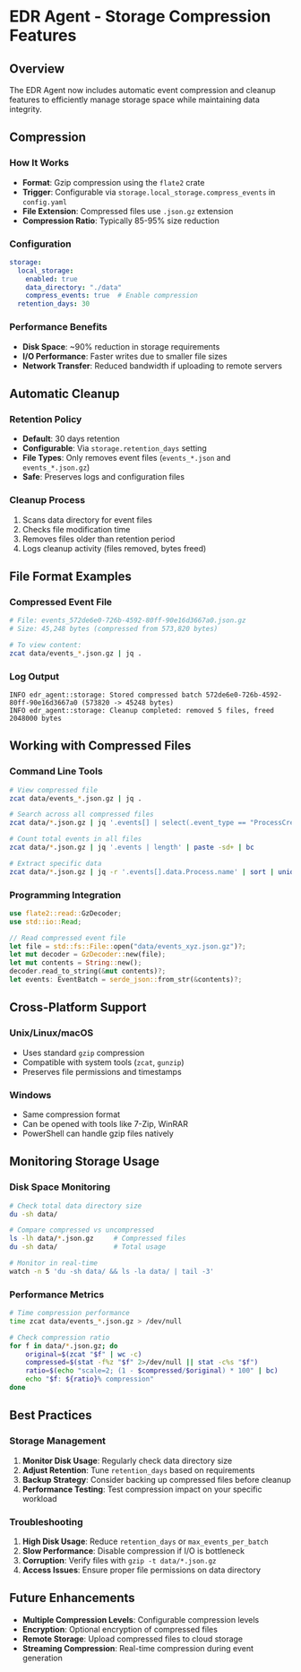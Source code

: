 # EDR Agent - Storage Compression Features

## Overview

The EDR Agent now includes automatic event compression and cleanup features to efficiently manage storage space while maintaining data integrity.

## Compression

### How It Works
- **Format**: Gzip compression using the `flate2` crate
- **Trigger**: Configurable via `storage.local_storage.compress_events` in `config.yaml`
- **File Extension**: Compressed files use `.json.gz` extension
- **Compression Ratio**: Typically 85-95% size reduction

### Configuration
```yaml
storage:
  local_storage:
    enabled: true
    data_directory: "./data"
    compress_events: true  # Enable compression
  retention_days: 30
```

### Performance Benefits
- **Disk Space**: ~90% reduction in storage requirements
- **I/O Performance**: Faster writes due to smaller file sizes
- **Network Transfer**: Reduced bandwidth if uploading to remote servers

## Automatic Cleanup

### Retention Policy
- **Default**: 30 days retention
- **Configurable**: Via `storage.retention_days` setting
- **File Types**: Only removes event files (`events_*.json` and `events_*.json.gz`)
- **Safe**: Preserves logs and configuration files

### Cleanup Process
1. Scans data directory for event files
2. Checks file modification time
3. Removes files older than retention period
4. Logs cleanup activity (files removed, bytes freed)

## File Format Examples

### Compressed Event File
```bash
# File: events_572de6e0-726b-4592-80ff-90e16d3667a0.json.gz
# Size: 45,248 bytes (compressed from 573,820 bytes)

# To view content:
zcat data/events_*.json.gz | jq .
```

### Log Output
```
INFO edr_agent::storage: Stored compressed batch 572de6e0-726b-4592-80ff-90e16d3667a0 (573820 -> 45248 bytes)
INFO edr_agent::storage: Cleanup completed: removed 5 files, freed 2048000 bytes
```

## Working with Compressed Files

### Command Line Tools
```bash
# View compressed file
zcat data/events_*.json.gz | jq .

# Search across all compressed files
zcat data/*.json.gz | jq '.events[] | select(.event_type == "ProcessCreated")'

# Count total events in all files
zcat data/*.json.gz | jq '.events | length' | paste -sd+ | bc

# Extract specific data
zcat data/*.json.gz | jq -r '.events[].data.Process.name' | sort | uniq
```

### Programming Integration
```rust
use flate2::read::GzDecoder;
use std::io::Read;

// Read compressed event file
let file = std::fs::File::open("data/events_xyz.json.gz")?;
let mut decoder = GzDecoder::new(file);
let mut contents = String::new();
decoder.read_to_string(&mut contents)?;
let events: EventBatch = serde_json::from_str(&contents)?;
```

## Cross-Platform Support

### Unix/Linux/macOS
- Uses standard `gzip` compression
- Compatible with system tools (`zcat`, `gunzip`)
- Preserves file permissions and timestamps

### Windows
- Same compression format
- Can be opened with tools like 7-Zip, WinRAR
- PowerShell can handle gzip files natively

## Monitoring Storage Usage

### Disk Space Monitoring
```bash
# Check total data directory size
du -sh data/

# Compare compressed vs uncompressed
ls -lh data/*.json.gz     # Compressed files
du -sh data/              # Total usage

# Monitor in real-time
watch -n 5 'du -sh data/ && ls -la data/ | tail -3'
```

### Performance Metrics
```bash
# Time compression performance
time zcat data/events_*.json.gz > /dev/null

# Check compression ratio
for f in data/*.json.gz; do
    original=$(zcat "$f" | wc -c)
    compressed=$(stat -f%z "$f" 2>/dev/null || stat -c%s "$f")
    ratio=$(echo "scale=2; (1 - $compressed/$original) * 100" | bc)
    echo "$f: ${ratio}% compression"
done
```

## Best Practices

### Storage Management
1. **Monitor Disk Usage**: Regularly check data directory size
2. **Adjust Retention**: Tune `retention_days` based on requirements
3. **Backup Strategy**: Consider backing up compressed files before cleanup
4. **Performance Testing**: Test compression impact on your specific workload

### Troubleshooting
1. **High Disk Usage**: Reduce `retention_days` or `max_events_per_batch`
2. **Slow Performance**: Disable compression if I/O is bottleneck
3. **Corruption**: Verify files with `gzip -t data/*.json.gz`
4. **Access Issues**: Ensure proper file permissions on data directory

## Future Enhancements

- **Multiple Compression Levels**: Configurable compression levels
- **Encryption**: Optional encryption of compressed files
- **Remote Storage**: Upload compressed files to cloud storage
- **Streaming Compression**: Real-time compression during event generation
